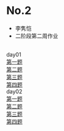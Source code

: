 # No.2
- 李隽恺
- 二阶段第二周作业
<br>
day01<br>
<a href="https://github.com/wklmtt/No.2/blob/master/day01/01.html">第一题</a><br>
<a href="https://github.com/wklmtt/No.2/blob/master/day01/02.html">第二题</a><br>
<a href="https://github.com/wklmtt/No.2/blob/master/day01/03.html">第三题</a><br>
<a href="https://github.com/wklmtt/No.2/blob/master/day01/04.html">第四题</a>
<br>
day02<br>
<a href="https://github.com/wklmtt/No.2/blob/master/day02/01.html">第一题</a><br>
<a href="https://github.com/wklmtt/No.2/blob/master/day02/01.html">第二题</a><br>
<a href="https://github.com/wklmtt/No.2/blob/master/day02/01.html">第三题</a><br>
<a href="https://github.com/wklmtt/No.2/blob/master/day02/01.html">第四题</a>
<br>

